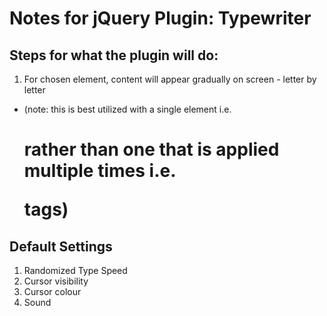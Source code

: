 # Notes for jQuery Plugin: Typewriter

## Steps for what the plugin will do:

1. For chosen element, content will appear gradually on screen - letter by letter
- (note: this is best utilized with a single element i.e. <h1> rather than one that is applied multiple times i.e. <p> tags)

## Default Settings

1. Randomized Type Speed
2. Cursor visibility
3. Cursor colour
4. Sound